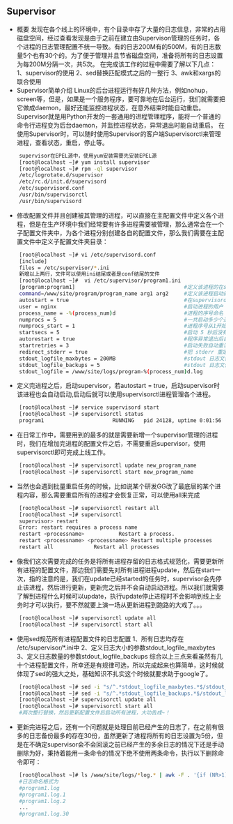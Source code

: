 ## Supervisor
* 概要
    发现在各个线上的环境中，有个目录中存了大量的日志信息，非常的占用磁盘空间，经过查看发现是由于之前在建立由Supervison管理的任务时，各个进程的日志管理配置不统一导致。有的日志200M有的500M，有的日志数量5个也有30个的。为了便于管理并且节省磁盘空间，准备将所有的日志设置为每200M分隔一次，共5次。
    在完成该工作的过程中需要了解以下几点：
    1、supervisor的使用
    2、sed替换匹配模式之后的一整行
    3、awk和xargs的联合使用
* Supervisor简单介绍
    Linux的后台进程运行有好几种方法，例如nohup，screen等，但是，如果是一个服务程序，要可靠地在后台运行，我们就需要把它做成daemon，最好还能监控进程状态，在意外结束时能自动重启。Supervisor就是用Python开发的一套通用的进程管理程序，能将一个普通的命令行进程变为后台daemon，并监控进程状态，异常退出时能自动重启。
    在使用Supervisor时，可以随时使用Supervisor的客户端Supervisorctl来管理进程，查看状态，重启，停止等。
```bash
    supervisor在EPEL源中，使用yum安装需要先安装EPEL源
    [root@localhost ~]# yum install supervisor
    [root@localhost ~]# rpm -ql supervisor
    /etc/logrotate.d/supervisor
    /etc/rc.d/init.d/supervisord
    /etc/supervisord.conf     
    /usr/bin/supervisorctl
    /usr/bin/supervisord
```

* 修改配置文件并且创建被其管理的进程，可以直接在主配置文件中定义各个进程，但是在生产环境中我们经常要有许多进程需要被管理，那么通常会在一个子配置文件夹中，为各个进程分别创建各自的配置文件，那么我们需要在主配置文件中定义子配置文件夹目录：
```bash
    [root@localhost ~]# vi /etc/supervisord.conf    
    [include]
    files = /etc/supervisor/*.ini
    新增以上两行，文件可以使用ini结尾或者是conf结尾的文件
    [root@localhost ~]#  vi /etc/supervisor/program1.ini
    [program:program1]                                   #定义该进程的在supervisor中的名称
    command=/www/site/program/program_name arg1 arg2     #定义该进程启动的脚本命令
    autostart = true                                     #在supervisord 启动的时候也自动启动
    user = nginx                                         #启动进程的用户
    process_name = -%(process_num)d                      #进程的序号命名
    numprocs = 5                                         #一共启动多少个进程
    numprocs_start = 1                                   #进程序号从1开始
    startsecs = 5                                        #启动 5 秒后没有异常退出，就当作已经正常启动了
    autorestart = true                                   #程序异常退出后自动重启
    startretries = 3                                     #启动失败自动重试次数，默认是 3
    redirect_stderr = true                               #把 stderr 重定向到 stdout，默认 false
    stdout_logfile_maxbytes = 200MB                      #stdout 日志文件大小，默认 50MB
    stdout_logfile_backups = 5                           #stdout 日志文件备份数
    stdout_logfile = /www/site/logs/program-%(process_num)d.log         #stdout 日志文件
```
* 定义完进程之后，启动supervisor，若autostart = true，启动supervisor时该进程也会自动启动,启动后就可以使用supervisorctl进程管理各个进程。
```bash   
    [root@localhost ~]# service supervisord start
    [root@localhost ~]# supervisorctl status
    program1                      RUNNING   pid 24128, uptime 0:01:56
```
* 在日常工作中，需要用到的最多的就是需要新增一个supervisor管理的进程时，我们在增加完进程的配置文件之后，不需要重启supervisor，使用supervisorctl即可完成上线工作。
```bash
    [root@localhost ~]# supervisorctl update new_program_name
    [root@localhost ~]# supervisorctl start new_program_name
```
* 当然也会遇到批量重启任务的时候，比如说某个研发GG改了最底层的某个进程内容，那么需要重启所有的进程才会恢复正常，可以使用all来完成
```bash
    [root@localhost ~]# supervisorctl restart all   
    [root@localhost ~]# supervisorctl
    supervisor> restart
    Error: restart requires a process name
    restart <processname>			Restart a process.                          #重启单个进程
    restart <processname> <processname>	Restart multiple processes              #重启多个进程
    restart all				Restart all processes                               #重启所有进程
```
* 像我们这次需要完成的任务是将所有进程存留的日志格式规范化，需要更新所有进程的配置文件，那边我们需要先对所有进程进程update，然后在start一次，指的注意的是，我们在update已经started的任务时，supervisor会先停止该进程，然后进行更新，更新完之后并不会自动启动进程。所以我们就需要了解到进程什么时候可以update，执行update停止进程时不会影响到线上业务时才可以执行，要不然就要上演一场从更新进程到跑路的大戏了。。。
```bash
    [root@localhost ~]# supervisorctl update all
    [root@localhost ~]# supervisorctl start all
```
* 使用sed规范所有进程配置文件的日志配置
    1、所有日志均存在 /etc/supervisor/*.ini中
    2、定义日志大小的参数stdout_logfile_maxbytes
    3、定义日志数量的参数stdout_logfile_backups
    综合以上三点来看虽然有几十个进程配置文件，所幸还是有规律可选，所以完成起来也算简单，这时候就体现了sed的强大之处，基础知识不扎实这个时候就要求助于google了。
```bash
    [root@localhost ~]# sed -i "s/^.*stdout_logfile_maxbytes.*$/stdout_logfile_maxbytes = 200MB/g" /etc/supervisor/*.ini     
    [root@localhost ~]# sed -i "s/^.*stdout_logfile_backups.*$/stdout_logfile_backups = 5/g" */etc/supervisor/.ini 
    [root@localhost ~]# supervisorctl update all
    [root@localhost ~]# supervisorctl start all
    #两次整行替换，然后更新配置文件后启动所有进程，大功告成~！
```
* 更新完进程之后，还有一个问题就是处理目前已经产生的日志了，在之前有很多的日志备份最多的存在30份，虽然更新了进程将所有的日志设置为5份，但是在不确定supervisor会不会回滚之前已经产生的多余日志的情况下还是手动删除为好，秉持着能用一条命令的情况下绝不使用两条命令，执行以下删除命令即可：
```bash
    [root@localhost ~]# ls /www/site/logs/*log.* | awk -F . '{if (NR>1){if ($NF>4)print $0}}' | xargs -t -n 1 rm -rf
    #日志命名格式为
    #program1.log
    #program1.log.1
    #program1.log.2
    ...
    #program1.log.30
```